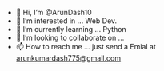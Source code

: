 - 👋 Hi, I’m @ArunDash10
- 👀 I’m interested in ... Web Dev.
- 🌱 I’m currently learning ... Python
- 💞️ I’m looking to collaborate on ...
- 📫 How to reach me ... just send a Emial at arunkumardash775@gmail.com

<!---
ArunDash10/ArunDash10 is a ✨ special ✨ repository because its `README.md` (this file) appears on your GitHub profile.
You can click the Preview link to take a look at your changes.
--->
